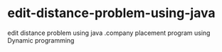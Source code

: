# edit-distance-problem-using-java
edit distance problem using java .company placement program using Dynamic programming
